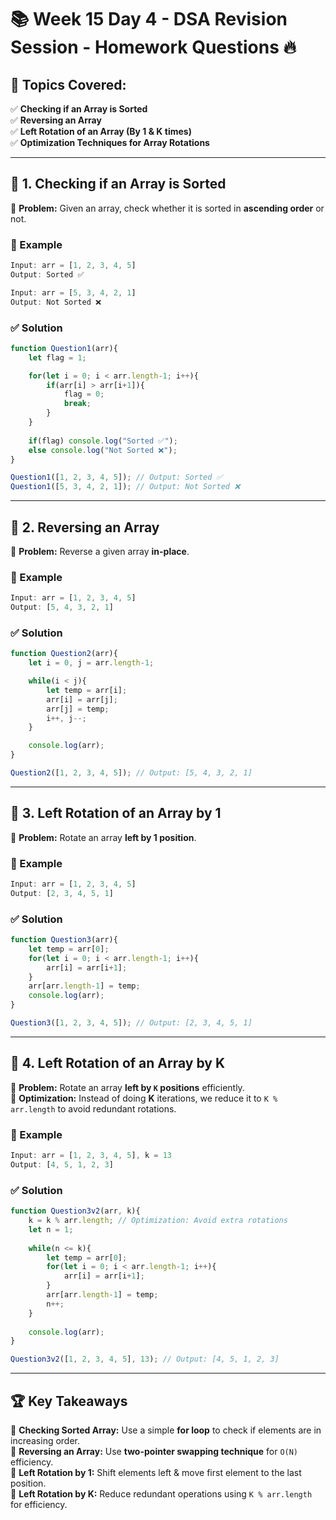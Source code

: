 # 📚 **Week 15 Day 4 - DSA Revision Session - Homework Questions** 🔥  

## **📝 Topics Covered:**
✅ **Checking if an Array is Sorted**  
✅ **Reversing an Array**  
✅ **Left Rotation of an Array (By 1 & K times)**  
✅ **Optimization Techniques for Array Rotations**  

---

## 🚀 **1. Checking if an Array is Sorted**  
📌 **Problem:** Given an array, check whether it is sorted in **ascending order** or not.  

### **🔢 Example**
```javascript
Input: arr = [1, 2, 3, 4, 5]
Output: Sorted ✅

Input: arr = [5, 3, 4, 2, 1]
Output: Not Sorted ❌
```

### **✅ Solution**
```javascript
function Question1(arr){
    let flag = 1;

    for(let i = 0; i < arr.length-1; i++){
        if(arr[i] > arr[i+1]){
            flag = 0;
            break;
        }
    }
    
    if(flag) console.log("Sorted ✅");
    else console.log("Not Sorted ❌");
}

Question1([1, 2, 3, 4, 5]); // Output: Sorted ✅
Question1([5, 3, 4, 2, 1]); // Output: Not Sorted ❌
```
---

## 🔄 **2. Reversing an Array**
📌 **Problem:** Reverse a given array **in-place**.  

### **🔢 Example**
```javascript
Input: arr = [1, 2, 3, 4, 5]
Output: [5, 4, 3, 2, 1]
```

### **✅ Solution**
```javascript
function Question2(arr){
    let i = 0, j = arr.length-1;

    while(i < j){
        let temp = arr[i];
        arr[i] = arr[j];
        arr[j] = temp;
        i++, j--;
    }

    console.log(arr);
}

Question2([1, 2, 3, 4, 5]); // Output: [5, 4, 3, 2, 1]
```
---

## 🔄 **3. Left Rotation of an Array by 1**
📌 **Problem:** Rotate an array **left by 1 position**.  

### **🔢 Example**
```javascript
Input: arr = [1, 2, 3, 4, 5]
Output: [2, 3, 4, 5, 1]
```

### **✅ Solution**
```javascript
function Question3(arr){
    let temp = arr[0];
    for(let i = 0; i < arr.length-1; i++){
        arr[i] = arr[i+1];
    }
    arr[arr.length-1] = temp;
    console.log(arr);
}

Question3([1, 2, 3, 4, 5]); // Output: [2, 3, 4, 5, 1]
```
---

## 🔄 **4. Left Rotation of an Array by K**
📌 **Problem:** Rotate an array **left by `K` positions** efficiently.  
📌 **Optimization:** Instead of doing **K** iterations, we reduce it to `K % arr.length` to avoid redundant rotations.

### **🔢 Example**
```javascript
Input: arr = [1, 2, 3, 4, 5], k = 13
Output: [4, 5, 1, 2, 3]
```

### **✅ Solution**
```javascript
function Question3v2(arr, k){
    k = k % arr.length; // Optimization: Avoid extra rotations
    let n = 1;
    
    while(n <= k){
        let temp = arr[0];
        for(let i = 0; i < arr.length-1; i++){
            arr[i] = arr[i+1];
        }
        arr[arr.length-1] = temp;
        n++;
    }
    
    console.log(arr);
}

Question3v2([1, 2, 3, 4, 5], 13); // Output: [4, 5, 1, 2, 3]
```
---

## 🏆 **Key Takeaways**
🔹 **Checking Sorted Array:** Use a simple **for loop** to check if elements are in increasing order.  
🔹 **Reversing an Array:** Use **two-pointer swapping technique** for `O(N)` efficiency.  
🔹 **Left Rotation by 1:** Shift elements left & move first element to the last position.  
🔹 **Left Rotation by K:** Reduce redundant operations using `K % arr.length` for efficiency.  
